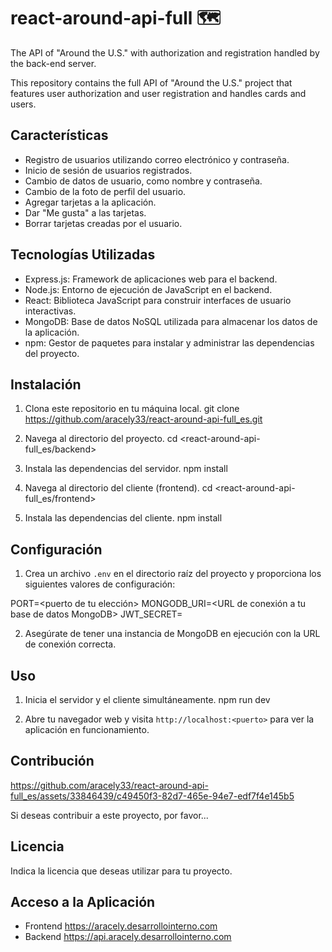 # react-around-api-full 🗺

The API of "Around the U.S." with authorization and registration handled by the back-end server.

This repository contains the full API of "Around the U.S." project that features user authorization and user registration and handles cards and users. 

## Características

- Registro de usuarios utilizando correo electrónico y contraseña.
- Inicio de sesión de usuarios registrados.
- Cambio de datos de usuario, como nombre y contraseña.
- Cambio de la foto de perfil del usuario.
- Agregar tarjetas a la aplicación.
- Dar "Me gusta" a las tarjetas.
- Borrar tarjetas creadas por el usuario.

## Tecnologías Utilizadas

- Express.js: Framework de aplicaciones web para el backend.
- Node.js: Entorno de ejecución de JavaScript en el backend.
- React: Biblioteca JavaScript para construir interfaces de usuario interactivas.
- MongoDB: Base de datos NoSQL utilizada para almacenar los datos de la aplicación.
- npm: Gestor de paquetes para instalar y administrar las dependencias del proyecto.

## Instalación

1. Clona este repositorio en tu máquina local.
   git clone <https://github.com/aracely33/react-around-api-full_es.git>

2. Navega al directorio del proyecto.
   cd <react-around-api-full_es/backend>

3. Instala las dependencias del servidor.
   npm install

4. Navega al directorio del cliente (frontend).
   cd <react-around-api-full_es/frontend>

5. Instala las dependencias del cliente.
   npm install

## Configuración

1. Crea un archivo `.env` en el directorio raíz del proyecto y proporciona los siguientes valores de configuración:

PORT=<puerto de tu elección>
MONGODB_URI=<URL de conexión a tu base de datos MongoDB>
JWT_SECRET=<secreto para generar tokens JWT>

2. Asegúrate de tener una instancia de MongoDB en ejecución con la URL de conexión correcta.

## Uso

1. Inicia el servidor y el cliente simultáneamente.
   npm run dev

2. Abre tu navegador web y visita `http://localhost:<puerto>` para ver la aplicación en funcionamiento.

## Contribución

https://github.com/aracely33/react-around-api-full_es/assets/33846439/c49450f3-82d7-465e-94e7-edf7f4e145b5



Si deseas contribuir a este proyecto, por favor...

## Licencia

Indica la licencia que deseas utilizar para tu proyecto.

## Acceso a la Aplicación

- Frontend <https://aracely.desarrollointerno.com>
- Backend <https://api.aracely.desarrollointerno.com>
